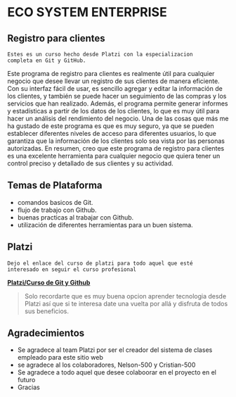 #  ECO SYSTEM ENTERPRISE

## Registro para clientes
	Estes es un curso hecho desde Platzi con la especializacion
	completa en Git y GitHub.

Este programa de registro para clientes es realmente útil para cualquier negocio que desee llevar un registro de sus clientes de manera eficiente. Con su interfaz fácil de usar, es sencillo agregar y editar la información de los clientes, y también se puede hacer un seguimiento de las compras y los servicios que han realizado. Además, el programa permite generar informes y estadísticas a partir de los datos de los clientes, lo que es muy útil para hacer un análisis del rendimiento del negocio. Una de las cosas que más me ha gustado de este programa es que es muy seguro, ya que se pueden establecer diferentes niveles de acceso para diferentes usuarios, lo que garantiza que la información de los clientes solo sea vista por las personas autorizadas. En resumen, creo que este programa de registro para clientes es una excelente herramienta para cualquier negocio que quiera tener un control preciso y detallado de sus clientes y su actividad.

## Temas de Plataforma

 - comandos basicos de Git.
 - flujo de trabajo con Github.
 - buenas practicas al trabajar con Github.
 - utilización de diferentes herramientas para un buen sistema.
 
## Platzi
	Dejo el enlace del curso de platzi para todo aquel que esté
	interesado en seguir el curso profesional

[**Platzi/Curso de Git y Github**](https://platzi.com/cursos/git-github/?school=_escuela_escuela-devops-cloud_)

> Solo recordarte que es muy buena opcion aprender tecnologia desde Platzi
> así que si te interesa date una vuelta por allá y disfruta de todos sus 
> beneficios.

## Agradecimientos
 - Se agradece al team Platzi por ser el creador del sistema de clases empleado para este sitio web
 - se agradece al los colaboradores, Nelson-500 y Cristian-500
 - Se agradece a todo aquel que desee colaboorar en el proyecto en el futuro
 - Gracias